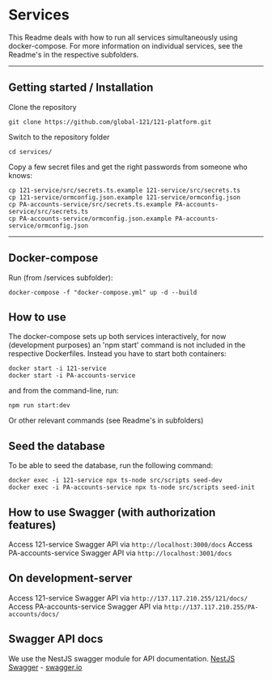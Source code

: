 # Services

This Readme deals with how to run all services simultaneously using docker-compose. For more information on individual services, see the Readme's in the respective subfolders.

---

## Getting started / Installation

Clone the repository

    git clone https://github.com/global-121/121-platform.git

Switch to the repository folder

    cd services/

Copy a few secret files and get the right passwords from someone who knows:

    cp 121-service/src/secrets.ts.example 121-service/src/secrets.ts
    cp 121-service/ormconfig.json.example 121-service/ormconfig.json
    cp PA-accounts-service/src/secrets.ts.example PA-accounts-service/src/secrets.ts
    cp PA-accounts-service/ormconfig.json.example PA-accounts-service/ormconfig.json

---

## Docker-compose

Run (from /services subfolder):

    docker-compose -f "docker-compose.yml" up -d --build

## How to use

The docker-compose sets up both services interactively, for now (development purposes) an 'npm start' command is not included in the respective Dockerfiles. Instead you have to start both containers:

    docker start -i 121-service
    docker start -i PA-accounts-service

and from the command-line, run:

    npm run start:dev

Or other relevant commands (see Readme's in subfolders)

## Seed the database

To be able to seed the database, run the following command:

```
docker exec -i 121-service npx ts-node src/scripts seed-dev
docker exec -i PA-accounts-service npx ts-node src/scripts seed-init
```

## How to use Swagger (with authorization features)

Access 121-service Swagger API via `http://localhost:3000/docs`
Access PA-accounts-service Swagger API via `http://localhost:3001/docs`


## On development-server

Access 121-service Swagger API via `http://137.117.210.255/121/docs/`
Access PA-accounts-service Swagger API via `http://137.117.210.255/PA-accounts/docs/`


## Swagger API docs

We use the NestJS swagger module for API documentation. [NestJS Swagger](https://github.com/nestjs/swagger) - [swagger.io](https://swagger.io/)
